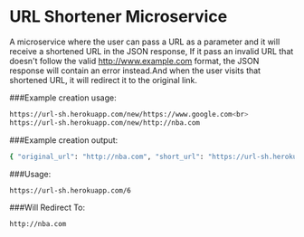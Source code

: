# URL Shortener Microservice
A microservice where the user can pass a URL as a parameter and it will receive a shortened URL in the JSON response, 
If it pass an invalid URL that doesn't follow the valid http://www.example.com format, 
the JSON response will contain an error instead.And when the user visits that shortened URL, it will redirect it to the original link.

###Example creation usage:
```sh
https://url-sh.herokuapp.com/new/https://www.google.com<br>
https://url-sh.herokuapp.com/new/http://nba.com
```
###Example creation output:
```sh
{ "original_url": "http://nba.com", "short_url": "https://url-sh.herokuapp.com/6" }
```
###Usage:
```sh
https://url-sh.herokuapp.com/6
```
###Will Redirect To:
```sh
http://nba.com
```